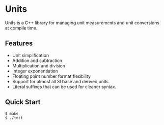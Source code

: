 # Units
Units is a C++ library for managing unit measurements and unit conversions at
compile time.

## Features
- Unit simplification
- Addition and subtraction
- Multiplication and division
- Integer exponentiation
- Floating point number format flexibility
- Support for almost all SI base and derived units.
- Literal suffixes that can be used for cleaner syntax.

## Quick Start
```sh
$ make
$ ./test
```
